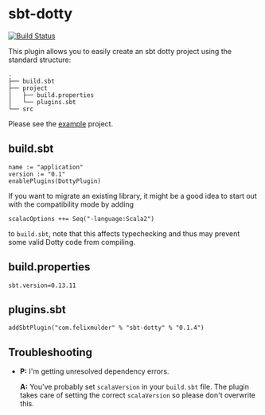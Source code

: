 sbt-dotty
=========

[![Build Status](https://travis-ci.org/felixmulder/sbt-dotty.svg?branch=master)](https://travis-ci.org/felixmulder/sbt-dotty)

This plugin allows you to easily create an sbt dotty project using the
standard structure:

```
.
├── build.sbt
├── project
│   ├── build.properties
│   └── plugins.sbt
└── src
```

Please see the
[example](https://github.com/felixmulder/sbt-dotty/tree/master/example)
project.

build.sbt
---------
```
name := "application"
version := "0.1"
enablePlugins(DottyPlugin)
```

If you want to migrate an existing library, it might be a good idea to start
out with the compatibility mode by adding

```
scalacOptions ++= Seq("-language:Scala2")
```

to `build.sbt`, note that this affects typechecking and thus may prevent some
valid Dotty code from compiling.

build.properties
----------------
```
sbt.version=0.13.11
```

plugins.sbt
-----------
```
addSbtPlugin("com.felixmulder" % "sbt-dotty" % "0.1.4")
```

Troubleshooting
---------------
* **P:** I'm getting unresolved dependency errors.

  **A:** You've probably set `scalaVersion` in your `build.sbt` file. The
  plugin takes care of setting the correct `scalaVersion` so please don't
  overwrite this.
